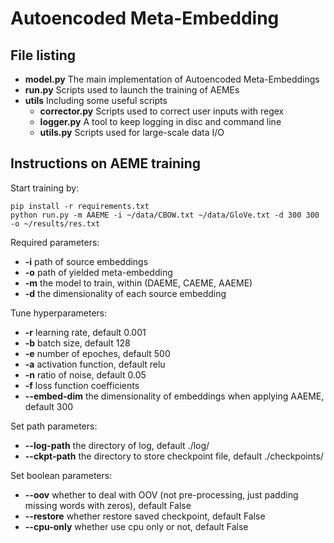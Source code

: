 # Autoencoded Meta-Embedding

## File listing

+ __model.py__ The main implementation of Autoencoded Meta-Embeddings
+ __run.py__ Scripts used to launch the training of AEMEs
+ __utils__ Including some useful scripts
    + __corrector.py__ Scripts used to correct user inputs with regex
    + __logger.py__ A tool to keep logging in disc and command line
    + __utils.py__ Scripts used for large-scale data I/O

## Instructions on AEME training

Start training by:

    pip install -r requirements.txt
    python run.py -m AAEME -i ~/data/CBOW.txt ~/data/GloVe.txt -d 300 300 -o ~/results/res.txt

Required parameters:

+ __-i__ path of source embeddings
+ __-o__ path of yielded meta-embedding
+ __-m__ the model to train, within (DAEME, CAEME, AAEME)
+ __-d__ the dimensionality of each source embedding

Tune hyperparameters:

+ __-r__ learning rate, default 0.001
+ __-b__ batch size, default 128
+ __-e__ number of epoches, default 500
+ __-a__ activation function, default relu
+ __-n__ ratio of noise, default 0.05
+ __-f__ loss function coefficients
+ __--embed-dim__ the dimensionality of embeddings when applying AAEME, default 300

Set path parameters:

+ __--log-path__ the directory of log, default ./log/
+ __--ckpt-path__ the directory to store checkpoint file, default ./checkpoints/

Set boolean parameters:

+ __--oov__ whether to deal with OOV (not pre-processing, just padding missing words with zeros), default False
+ __--restore__ whether restore saved checkpoint, default False
+ __--cpu-only__ whether use cpu only or not, default False
